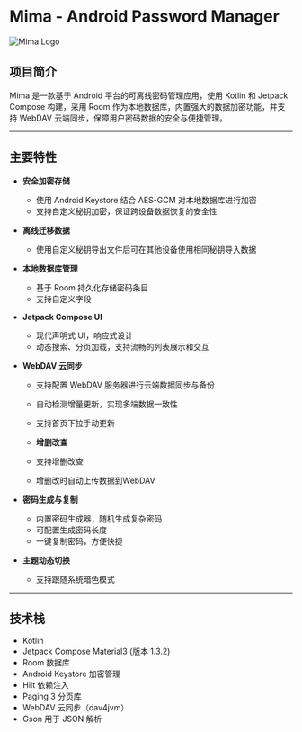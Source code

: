 # Mima - Android Password Manager

![Mima Logo](./docs/logo.png) <!-- 如果你有项目logo，可以加 -->

## 项目简介

Mima 是一款基于 Android 平台的可离线密码管理应用，使用 Kotlin 和 Jetpack Compose 构建，采用 Room 作为本地数据库，内置强大的数据加密功能，并支持 WebDAV 云端同步，保障用户密码数据的安全与便捷管理。

---

## 主要特性

- **安全加密存储**  
  - 使用 Android Keystore 结合 AES-GCM 对本地数据库进行加密  
  - 支持自定义秘钥加密，保证跨设备数据恢复的安全性

- **离线迁移数据**  
  - 使用自定义秘钥导出文件后可在其他设备使用相同秘钥导入数据

- **本地数据库管理**  
  - 基于 Room 持久化存储密码条目  
  - 支持自定义字段

- **Jetpack Compose UI**  
  - 现代声明式 UI，响应式设计  
  - 动态搜索、分页加载，支持流畅的列表展示和交互

- **WebDAV 云同步**  
  - 支持配置 WebDAV 服务器进行云端数据同步与备份  
  - 自动检测增量更新，实现多端数据一致性
  - 支持首页下拉手动更新

   - **增删改查**  
  - 支持增删改查
  - 增删改时自动上传数据到WebDAV

- **密码生成与复制**  
  - 内置密码生成器，随机生成复杂密码
  - 可配置生成密码长度
  - 一键复制密码，方便快捷

- **主题动态切换**  
  - 支持跟随系统暗色模式


---

## 技术栈

- Kotlin  
- Jetpack Compose Material3 (版本 1.3.2)  
- Room 数据库  
- Android Keystore 加密管理  
- Hilt 依赖注入  
- Paging 3 分页库
- WebDAV 云同步（dav4jvm）  
- Gson 用于 JSON 解析
